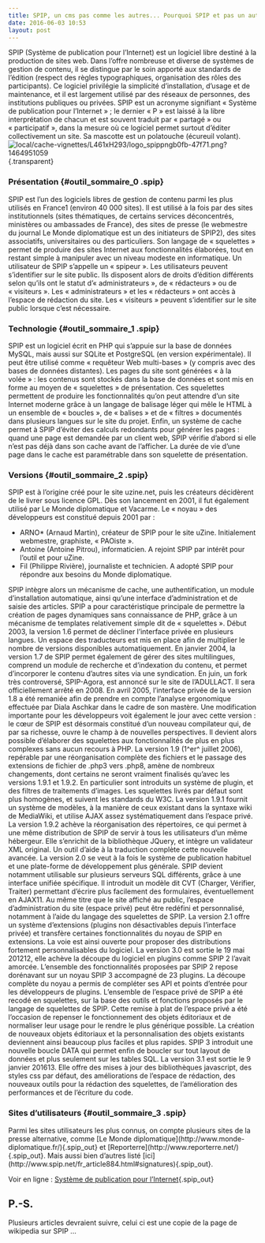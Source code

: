 ```yaml
---
title: SPIP, un cms pas comme les autres... Pourquoi SPIP et pas un autre ? C'est quoi SPIP ? par Wikipedia
date: 2016-06-03 10:53
layout: post
---
```


<div class="main">

<div class="chapo surlignable">

SPIP (Système de publication pour l’Internet) est un logiciel libre
destiné à la production de sites web. Dans l’offre nombreuse et diverse
de systèmes de gestion de contenu, il se distingue par le soin apporté
aux standards de l’édition (respect des règles typographiques,
organisation des rôles des participants). Ce logiciel privilégie la
simplicité d’installation, d’usage et de maintenance, et il est
largement utilisé par des réseaux de personnes, des institutions
publiques ou privées. SPIP est un acronyme signifiant « Système de
publication pour l’Internet » ; le dernier « P » est laissé à la libre
interprétation de chacun et est souvent traduit par « partagé » ou
« participatif », dans la mesure où ce logiciel permet surtout d’éditer
collectivement un site. Sa mascotte est un polatouche (écureuil volant).
![local/cache-vignettes/L461xH293/logo\_spippngb0fb-47f71.png?1464951059](http://download.tuxfamily.org/passionlinux/images/png/logo_spippng33fb.png){.transparent}

</div>

<div class="texte surlignable">

<div id="outil_sommaire" class="cs_sommaire cs_sommaire_avec_fond">

<div class="cs_sommaire_inner">

<div class="cs_sommaire_titre_avec_fond cs_done">

<!--more-->

</div>

</div>

</div>

### Présentation {#outil_sommaire_0 .spip}

SPIP est l’un des logiciels libres de gestion de contenu parmi les plus
utilisés en France1 (environ 40 000 sites). Il est utilisé à la fois par
des sites institutionnels (sites thématiques, de certains services
déconcentrés, ministères ou ambassades de France), des sites de presse
(le webmestre du journal Le Monde diplomatique est un des initiateurs de
SPIP2), des sites associatifs, universitaires ou des particuliers. Son
langage de « squelettes » permet de produire des sites Internet aux
fonctionnalités élaborées, tout en restant simple à manipuler avec un
niveau modeste en informatique. Un utilisateur de SPIP s’appelle un
« spipeur ». Les utilisateurs peuvent s’identifier sur le site public.
Ils disposent alors de droits d’édition différents selon qu’ils ont le
statut d’« administrateurs », de « rédacteurs » ou de « visiteurs ». Les
« administrateurs » et les « rédacteurs » ont accès à l’espace de
rédaction du site. Les « visiteurs » peuvent s’identifier sur le site
public lorsque c’est nécessaire.  

### Technologie {#outil_sommaire_1 .spip}

SPIP est un logiciel écrit en PHP qui s’appuie sur la base de données
MySQL, mais aussi sur SQLite et PostgreSQL (en version expérimentale).
Il peut être utilisé comme « requêteur Web multi-bases » (y compris avec
des bases de données distantes). Les pages du site sont générées « à la
volée » : les contenus sont stockés dans la base de données et sont mis
en forme au moyen de « squelettes » de présentation. Ces squelettes
permettent de produire les fonctionnalités qu’on peut attendre d’un site
Internet moderne grâce à un langage de balisage léger qui mêle le HTML à
un ensemble de « boucles », de « balises » et de « filtres » documentés
dans plusieurs langues sur le site du projet. Enfin, un système de cache
permet à SPIP d’éviter des calculs redondants pour générer les pages :
quand une page est demandée par un client web, SPIP vérifie d’abord si
elle n’est pas déjà dans son cache avant de l’afficher. La durée de vie
d’une page dans le cache est paramétrable dans son squelette de
présentation.  

### Versions {#outil_sommaire_2 .spip}

SPIP est à l’origine créé pour le site uzine.net, puis les créateurs
décidèrent de le livrer sous licence GPL. Dès son lancement en 2001, il
fut également utilisé par Le Monde diplomatique et Vacarme. Le « noyau »
des développeurs est constitué depuis 2001 par :

-   ARNO\* (Arnaud Martin), créateur de SPIP pour le site uZine.
    Initialement webmestre, graphiste, « PAOiste ».
-   Antoine (Antoine Pitrou), informaticien. A rejoint SPIP par intérêt
    pour l’outil et pour uZine.
-   Fil (Philippe Rivière), journaliste et technicien. A adopté SPIP
    pour répondre aux besoins du Monde diplomatique.

SPIP intègre alors un mécanisme de cache, une authentification, un
module d’installation automatique, ainsi qu’une interface
d’administration et de saisie des articles. SPIP a pour caractéristique
principale de permettre la création de pages dynamiques sans
connaissance de PHP, grâce à un mécanisme de templates relativement
simple dit de « squelettes ». Début 2003, la version 1.6 permet de
décliner l’interface privée en plusieurs langues. Un espace des
traducteurs est mis en place afin de multiplier le nombre de versions
disponibles automatiquement. En janvier 2004, la version 1.7 de SPIP
permet également de gérer des sites multilingues, comprend un module de
recherche et d’indexation du contenu, et permet d’incorporer le contenu
d’autres sites via une syndication. En juin, un fork très controversé,
SPIP-Agora, est annoncé sur le site de l’ADULLACT. Il sera
officiellement arrêté en 2008. En avril 2005, l’interface privée de la
version 1.8 a été remaniée afin de prendre en compte l’analyse
ergonomique effectuée par Diala Aschkar dans le cadre de son mastère.
Une modification importante pour les développeurs voit également le jour
avec cette version : le cœur de SPIP est désormais constitué d’un
nouveau compilateur qui, de par sa richesse, ouvre le champ à de
nouvelles perspectives. Il devient alors possible d’élaborer des
squelettes aux fonctionnalités de plus en plus complexes sans aucun
recours à PHP. La version 1.9 (1^er^ juillet 2006), repérable par une
réorganisation complète des fichiers et le passage des extensions de
fichier de .php3 vers .php8, amène de nombreux changements, dont
certains ne seront vraiment finalisés qu’avec les versions 1.9.1 et
1.9.2. En particulier sont introduits un système de plugin, et des
filtres de traitements d’images. Les squelettes livrés par défaut sont
plus homogènes, et suivent les standards du W3C. La version 1.9.1
fournit un système de modèles, à la manière de ceux existant dans la
syntaxe wiki de MediaWiki, et utilise AJAX assez systématiquement dans
l’espace privé. La version 1.9.2 achève la réorganisation des
répertoires, ce qui permet à une même distribution de SPIP de servir à
tous les utilisateurs d’un même hébergeur. Elle s’enrichit de la
bibliothèque JQuery, et intègre un validateur XML original. Un outil
d’aide à la traduction complète cette nouvelle avancée. La version 2.0
se veut à la fois le système de publication habituel et une plate-forme
de développement plus générale. SPIP devient notamment utilisable sur
plusieurs serveurs SQL différents, grâce à une interface unifiée
spécifique. Il introduit un modèle dit CVT (Charger, Vérifier, Traiter)
permettant d’écrire plus facilement des formulaires, éventuellement en
AJAX11. Au même titre que le site affiché au public, l’espace
d’administration du site (espace privé) peut être redéfini et
personnalisé, notamment à l’aide du langage des squelettes de SPIP. La
version 2.1 offre un système d’extensions (plugins non désactivables
depuis l’interface privée) et transfère certaines fonctionnalités du
noyau de SPIP en extensions. La voie est ainsi ouverte pour proposer des
distributions fortement personnalisables du logiciel. La version 3.0 est
sortie le 19 mai 201212, elle achève la découpe du logiciel en plugins
comme SPIP 2 l’avait amorcée. L’ensemble des fonctionnalités proposées
par SPIP 2 repose dorénavant sur un noyau SPIP 3 accompagné de 23
plugins. La découpe complète du noyau a permis de compléter ses API et
points d’entrée pour les développeurs de plugins. L’ensemble de l’espace
privé de SPIP a été recodé en squelettes, sur la base des outils et
fonctions proposés par le langage de squelettes de SPIP. Cette remise à
plat de l’espace privé a été l’occasion de repenser le fonctionnement
des objets éditoriaux et de normaliser leur usage pour le rendre le plus
générique possible. La création de nouveaux objets éditoriaux et la
personnalisation des objets existants deviennent ainsi beaucoup plus
faciles et plus rapides. SPIP 3 introduit une nouvelle boucle DATA qui
permet enfin de boucler sur tout layout de données et plus seulement sur
les tables SQL. La version 3.1 est sortie le 9 janvier 201613. Elle
offre des mises à jour des bibliothèques javascript, des styles css par
défaut, des améliorations de l’espace de rédaction, des nouveaux outils
pour la rédaction des squelettes, de l’amélioration des performances et
de l’écriture du code.  

### Sites d’utilisateurs {#outil_sommaire_3 .spip}

<p>
Parmi les sites utilisateurs les plus connus, on compte plusieurs sites
de la presse alternative, comme [Le Monde
diplomatique](http://www.monde-diplomatique.fr/){.spip_out} et
[Reporterre](http://www.reporterre.net/){.spip_out}.  
Mais aussi bien d’autres listé
[ici](http://www.spip.net/fr_article884.html#signatures){.spip_out}.

</div>

Voir en ligne : [Système de publication pour
l’Internet](https://fr.wikipedia.org/wiki/Syst%C3%A8me_de_publication_pour_l%27Internet){.spip_out}

</div>

<footer>
<div class="ps surlignable">

P.-S.
-----

Plusieurs articles devraient suivre, celui ci est une copie de la page
de wikipedia sur SPIP ...

</div>

</footer>

